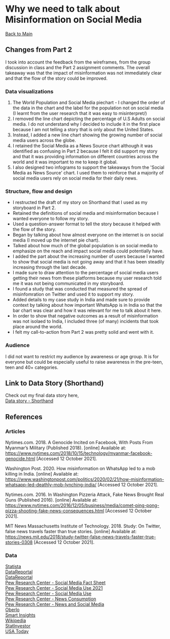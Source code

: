 # Why we need to talk about Misinformation on Social Media
[Back to Main](README.md/)

## Changes from Part 2
I took into account the feedback from the wireframes, from the group discussion in class and the Part 2 assignment comments. 
The overall takeaway was that the impact of misinformation was not immediately clear and that the flow of the story could be improved.

### Data visualizations
1. The World Population and Social Media piechart - I changed the order of the data in the chart and the label for the population not on social media (I learnt from the user research that it was easy to misinterpret/)
2. I removed the line chart depicting the percentage of U.S Adults on social media. I do not understand why I decided to include it in the first place because I am not telling a story that is only about the United States.
3. Instead, I added a new line chart showing the growing number of social media users across the globe.
4. I retained the Social Media as a News Source chart although it was identified as confusing in Part 2 because I felt it did support my story and that it was providing information on different countries across the world and it was important to me to keep it global.
5. I also designed two infograms to support the takeaways from the 'Social Media as News Source' chart. I used them to reinforce that a majority of social media users rely on social media for their daily news.

### Structure, flow and design
* I restructed the draft of my story on Shorthand that I used as my storyboard in Part 2. 
* Retained the definitions of social media and misinformation because I wanted everyone to follow my story.
* Used a question-answer format to tell the story because it helped with the flow of the story.
* Began by talking about how almost everyone on the internet is on social media (I moved up the internet pie chart).
* Talked about how much of the global population is on social media to emphasize on the reach and impact social media could potentially have.
* I added the part about the increasing number of users because I wanted to show that social media is not going away and that it has been steadily increasing through the last decade.
* I made sure to draw attention to the percentage of social media users getting their news from these platforms because my user research told me it was not being communicated in my storyboard.
* I found a study that was conducted that measured the spread of misinfomration on Twitter and used it to support my story.
* Added details to my case study in India and made sure to provide context by talking about how important WhatsApp is in India so that the bar chart was clear and how it was relevant for me to talk about it here.
* In order to show that negative outcomes as a result of misinformation was not isolaed to India, I included three (of many) incidents that took place around the world. 
* I felt my call-to-action from Part 2 was pretty solid and went with it.

### Audience
I did not want to restrict my audience by awareness or age group. It is for everyone but could be especially useful to raise awareness in the pre-teen, teen and 40+ categories. 

## Link to Data Story (Shorthand)
Check out my final data story here, <br/>
[Data story - Shorthand](https://carnegiemellon.shorthandstories.com/misinformation-on-social-media/index.html)

## References

### Articles
Nytimes.com. 2018. A Genocide Incited on Facebook, With Posts From Myanmar’s Military (Published 2018). [online] Available at: <https://www.nytimes.com/2018/10/15/technology/myanmar-facebook-genocide.html> [Accessed 12 October 2021].

Washington Post. 2020. How misinformation on WhatsApp led to a mob killing in India. [online] Available at: <https://www.washingtonpost.com/politics/2020/02/21/how-misinformation-whatsapp-led-deathly-mob-lynching-india/> [Accessed 12 October 2021].

Nytimes.com. 2016. In Washington Pizzeria Attack, Fake News Brought Real Guns (Published 2016). [online] Available at: <https://www.nytimes.com/2016/12/05/business/media/comet-ping-pong-pizza-shooting-fake-news-consequences.html> [Accessed 12 October 2021].

MIT News Massachusetts Institute of Technology. 2018. Study: On Twitter, false news travels faster than true stories. [online] Available at: <https://news.mit.edu/2018/study-twitter-false-news-travels-faster-true-stories-0308> [Accessed 12 October 2021].

### Data

[Statista](https://www.statista.com/statistics/278414/number-of-worldwide-social-network-users/)<br/>
[DataReportal](https://datareportal.com/social-media-users)<br/>
[DataReportal](https://datareportal.com/reports/digital-2021-july-global-statshot)<br/>
[Pew Research Center - Social Media Fact Sheet](https://www.pewresearch.org/internet/fact-sheet/social-media/)<br/>
[Pew Research Center - Social Media Use 2021](https://www.pewresearch.org/internet/2021/04/07/social-media-use-in-2021/)<br/>
[Pew Research Center - Social Media Use](https://www.pewresearch.org/internet/wp-content/uploads/sites/9/2021/04/PI_2021.04.07_Social-Media-Use_TOPLINE.pdf)<br/>
[Pew Research Center - News Consumption](https://www.pewresearch.org/journalism/2021/09/20/news-consumption-across-social-media-in-2021/)<br/>
[Pew Research Center - News and Social Media](https://www.pewresearch.org/journalism/wp-content/uploads/sites/8/2021/09/PJ_2021.09.20_News-and-Social-Media_TOPLINE.pdf)<br/>
[Oberlo](https://www.oberlo.com/statistics/how-many-people-use-social-media)<br/>
[Smart Insights](https://www.smartinsights.com/social-media-marketing/social-media-strategy/new-global-social-media-research/)<br/>
[Wikipedia](https://en.wikipedia.org/wiki/Social_media_as_a_news_source)<br/>
[StatInvestor](https://statinvestor.com/data/22389/number-of-social-media-users-worldwide/)<br/>
[USA Today](https://www.usatoday.com/story/tech/2019/12/19/end-decade-heres-how-social-media-has-evolved-over-10-years/4227619002/)
